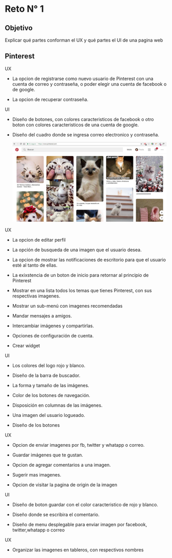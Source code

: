 # Reto N° 1
## Objetivo

Explicar qué partes conforman el UX y qué partes el UI de una pagina web

## Pinterest


UX

* La opcion de registrarse como nuevo usuario de Pinterest con una cuenta de correo y contraseña, o poder elegir
  una cuenta de facebook o de google.

* La opcion de recuperar contraseña.

UI

* Diseño de botones, con colores caracteristicos  de  facebook o otro boton  con colores caracteristicos de una 
  cuenta de google.

* Diseño del cuadro donde se ingresa correo electronico y contraseña.
 






  ![Pinterest](assets/img/pinterest.jpg)

UX

 * La opcion de editar perfil
 
 
 * La opción de busqueda de una imagen que el usuario desea.

 * La opcion de mostrar las notificaciones de escritorio para que el usuario esté al tanto de ellas.
 
 * La exixstencia de un boton  de inicio para retornar al principio de Pinterest

 * Mostrar en una lista todos los temas que tienes Pinterest, con sus respectivas imagenes.

 * Mostrar un sub-menú con imagenes recomendadas

 * Mandar mensajes a amigos.

 * Intercambiar imágenes y compartirlas.

 * Opciones de configuración de cuenta.



 * Crear widget

 
 
 
 UI

 * Los colores del logo rojo y blanco.

 * Diseño de la barra de buscador.

 * La forma y tamaño de las imágenes.

 * Color de los botones de navegación.

 * Disposición en columnas de las imágenes.

 * Una imagen del usuario logueado.
 
 * Diseño de los botones
 
 
 UX
 
 * Opcion de enviar imagenes por fb, twitter y whatapp o correo.
 
 * Guardar imágenes que te gustan.
 
 * Opcion de agregar comentarios a una imagen.
 
 * Sugerir mas imagenes.
 
 * Opcion de visitar la pagina de origin de la imagen
 
 UI
 
 * Diseño de boton guardar con el color caracteristico de rojo y blanco.
 
 * Diseño donde se escribira el comentario.
 
 * Diseño de menu desplegable para enviar imagen por facebook, twitter,whatapp o correo
 
 
 UX
 
 * Organizar las imagenes en tableros, con respectivos nombres
 
